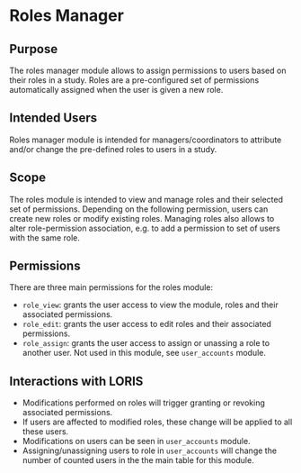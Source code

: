 # Roles Manager

## Purpose

The roles manager module allows to assign permissions to users based on their
roles in a study. Roles are a pre-configured set of permissions automatically
assigned when the user is given a new role.


## Intended Users

Roles manager module is intended for managers/coordinators to attribute and/or
change the pre-defined roles to users in a study.


## Scope

The roles module is intended to view and manage roles and their selected set of
permissions. Depending on the following permission, users can create new roles
or modify existing roles. Managing roles also allows to alter role-permission association, e.g. to add a permission to set of users with the same role.


## Permissions

There are three main permissions for the roles module:

- `role_view`: grants the user access to view the module, roles and their
associated permissions.
- `role_edit`: grants the user access to edit roles and their associated
permissions.
- `role_assign`: grants the user access to assign or unassing a role to another
user. Not used in this module, see `user_accounts` module.


## Interactions with LORIS

- Modifications performed on roles will trigger granting or revoking associated permissions.
- If users are affected to modified roles, these change will be applied to all these users.
- Modifications on users can be seen in `user_accounts` module.
- Assigning/unassigning users to role in `user_accounts` will change the number of counted users in the the main table for this module.